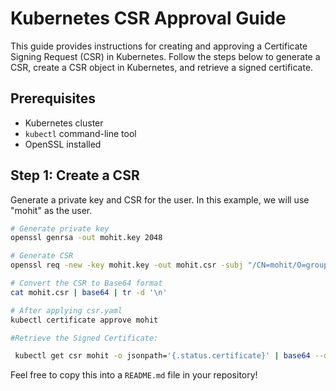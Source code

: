 # Kubernetes CSR Approval Guide

This guide provides instructions for creating and approving a Certificate Signing Request (CSR) in Kubernetes. Follow the steps below to generate a CSR, create a CSR object in Kubernetes, and retrieve a signed certificate.

## Prerequisites

- Kubernetes cluster
- `kubectl` command-line tool
- OpenSSL installed

## Step 1: Create a CSR

Generate a private key and CSR for the user. In this example, we will use "mohit" as the user.

```sh
# Generate private key
openssl genrsa -out mohit.key 2048

# Generate CSR
openssl req -new -key mohit.key -out mohit.csr -subj "/CN=mohit/O=group1"

# Convert the CSR to Base64 format
cat mohit.csr | base64 | tr -d '\n'

# After applying csr.yaml
kubectl certificate approve mohit

#Retrieve the Signed Certificate:

 kubectl get csr mohit -o jsonpath='{.status.certificate}' | base64 --decode > mohit.crt
```


Feel free to copy this into a `README.md` file in your repository!